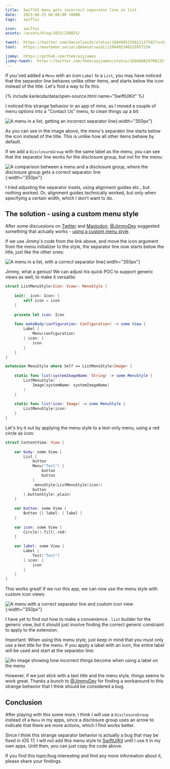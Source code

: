 ```yaml
---
title:  SwiftUI menu gets incorrect separator line in list
date:   2023-08-25 06:00:00 +0000
tags:   swiftui

icon:   swiftui
assets: /assets/blog/2023/230825/

tweet:  https://twitter.com/danielsaidi/status/1694985225611137502?s=20
toot:   https://mastodon.social/@danielsaidi/110949234651595725#.

jimmy:  https://github.com/thekrazyjames
jimmy-tweet:  https://twitter.com/thekrazyjames/status/1694880297081327651?s=20
---
```


If you'ved added a `Menu` with an icon `Label` to a `List`, you may have noticed that the separator line behaves unlike other items, and starts below the icon instead of the title. Let's find a way to fix this.

{% include kankoda/data/open-source.html name="SwiftUIKit" %}

I noticed this strange behavior in an app of mine, as I moved a couple of menu options into a "Contact Us" menu, to clean things up a bit:

![A menu in a list, getting an incorrect separator line]({{page.assets}}menu.jpg){:width="350px"}

As you can see in the image above, the menu's separator line starts below the icon instead of the title. This is unlike how all other items behave by default.

If we add a `DisclosureGroup` with the same label as the menu, you can see that the separator line works for the disclosure group, but not for the menu:

![A comparison between a menu and a disclosure group, where the disclosure group gets a correct separator line]({{page.assets}}disclosuregroup.jpg){:width="350px"}

I tried adjusting the separator insets, using alignment guides etc., but nothing worked. Or, alignment guides technically worked, but only when specifying a certain width, which I don't want to do.


## The solution - using a custom menu style

After some discussions on [Twitter]({{site.twitter_url}}) and [Mastodon]({{site.mastodon_url}}), [@JimmyDev]({{page.jimmy}}) suggested something that actually works - [using a custom menu style]({{page.jimmy-tweet}}).

If we use Jimmy's code from the link above, and move the icon argument from the menu initializer to the style, the separator line now starts below the title, just like the other ones:

![A menu in a list, with a correct separator line]({{page.assets}}menu-fixed.jpg){:width="350px"}

Jimmy, what a genius! We can adjust his quick POC to support generic views as well, to make it versatile:

```swift
struct ListMenuStyle<Icon: View>: MenuStyle {
    
    init(_ icon: Icon) {
        self.icon = icon
    }
    
    private let icon: Icon
    
    func makeBody(configuration: Configuration) -> some View {
        Label {
            Menu(configuration)
        } icon: {
            icon
        }
    }
}

extension MenuStyle where Self == ListMenuStyle<Image> {
    
    static func list(systemImageName: String) -> some MenuStyle {
        ListMenuStyle(
            Image(systemName: systemImageName)
        )
    }
    
    static func list(icon: Image) -> some MenuStyle {
        ListMenuStyle(icon)
    }
}
```

Let's try it out by applying the menu style to a text-only menu, using a red circle as icon:

```swift
struct ContentView: View {
    
    var body: some View {
        List {
            button
            Menu("Test") {
                button
                button
            }
            .menuStyle(ListMenuStyle(icon))
            button
        }.buttonStyle(.plain)
    }
    
    var button: some View {
        Button {} label: { label }
    }
    
    var icon: some View {
        Circle().fill(.red)
    }
    
    var label: some View {
        Label {
            Text("Test")
        } icon: {
            icon
        }
    }
}
```

This works great! If we run this app, we can now use the menu style with custom icon views:

![A menu with a correct separator line and custom icon view]({{page.assets}}dots.jpg){:width="350px"}

I have yet to find out how to make a convenience `.list` builder for the generic view, but it should just involve finding the correct generic constraint to apply to the extension.

Important: When using this menu style, just keep in mind that you must only use a text title for the menu. If you apply a label with an icon, the entire label will be used and start at the separator line:

![An image showing how incorrect things become when using a label on the menu]({{page.assets}}label.jpg)

However, if we just stick with a text title and the menu style, things seems to work great. Thanks a bunch to [@JimmyDev]({{page.jimmy}}) for finding a workaround to this strange behavior that I think should be considered a bug.


## Conclusion

After playing with this some more, I think I will use a `DisclosureGroup` instead of a `Menu` in my apps, since a disclosure group uses an arrow to indicate that there are more actions, which I find works better.

Since I think this strange separator behavior is actually a bug that may be fixed in iOS 17, I will not add this menu style to [SwiftUIKit]({{project.url}}) until I use it in my own apps. Until then, you can just copy the code above.

If you find this topic/bug interesting and find any more information about it, please share your findings.